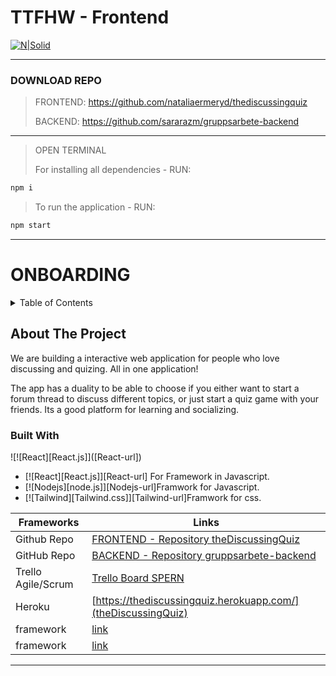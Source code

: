 # TTFHW - Frontend
[![N|Solid](https://raw.githubusercontent.com/nataliaermeryd/thediscussingquiz/main/src/assets/LOGOTDQ.png)](http://thediscussingquiz.herokuapp.com/)

---
### DOWNLOAD REPO
> FRONTEND:
> https://github.com/nataliaermeryd/thediscussingquiz
>
> BACKEND:
> https://github.com/sararazm/gruppsarbete-backend
---
> OPEN TERMINAL
>
> For installing all dependencies - RUN:
```sh
npm i
```
> To run the application - RUN:
```sh
npm start
```
---
# ONBOARDING

<!-- TABLE OF CONTENTS -->
<details>
  <summary>Table of Contents</summary>
  <ol>
    <li>
      <a href="#TTFHW">Getting Started</a>
    </li>
    <li>
      <a href="#about-the-project">About The Project</a>
      <ul>
        <li><a href="#built-with">Built With</a></li>
      </ul>
    </li>
  </ol>
</details>


<!-- ABOUT THE PROJECT -->
## About The Project

We are building a interactive web application for people who love discussing and quizing. All in one application! 

The app has a duality to be able to choose if you either want to start a forum thread to discuss different topics, or just start a quiz game with your friends. Its a good platform for learning and socializing. 


### Built With

!\[![React][React.js]\]([React-url])
* [![React][React.js]][React-url] For Framework in Javascript.
* [![Nodejs][node.js]][Nodejs-url]Framwork for Javascript.
* [![Tailwind][Tailwind.css]][Tailwind-url]Framwork for css.


| Frameworks | Links |
| ------ | ------ |
| Github Repo | [FRONTEND - Repository theDiscussingQuiz](https://github.com/nataliaermeryd/thediscussingquiz/) |
| GitHub Repo | [BACKEND - Repository gruppsarbete-backend](https://github.com/sararazm/gruppsarbete-backend/) |
| Trello Agile/Scrum | [Trello Board SPERN](https://trello.com/b/Dc9IJTCG/grupp-1-spern) |
| Heroku | [https://thediscussingquiz.herokuapp.com/](theDiscussingQuiz) |
| framework | [link]() |
| framework | [link]() |
---
